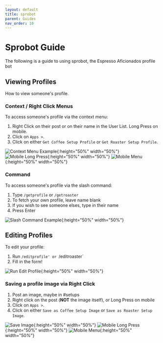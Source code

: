 ```yaml
---
layout: default
title: sprobot
parent: Guides
nav_order: 10
---
```


# Sprobot Guide

The following is a guide to using sprobot, the Espresso Aficionados profile bot

## Viewing Profiles

How to view someone's profile.

### Context / Right Click Menus

To access someone's profile via the context menu:
1. Right Click on their post or on their name in the User List. Long Press on mobile. 
2. Click on `Apps >`.
3. Click on either `Get Coffee Setup Profile` or `Get Roaster Setup Profile`.

![Context Menu Example](/images/sprobotguide/contextmenuget.png){:height="50%" width="50%"}
![Mobile Long Press](/images/sprobotguide/long_press.png){:height="50%" width="50%"}
![Mobile Menu](/images/sprobotguide/mobile_menu.png){:height="50%" width="50%"}


### Command

To access someone's profile via the slash command:
1. Type `/getprofile` or `/getroaster`
2. To fetch your own profile, leave name blank
3. If you wish to see someone elses, type in their name
4. Press Enter

![Slash Command Example](/images/sprobotguide/getprofilecli.png){:height="50%" width="50%"}


## Editing Profiles

To edit your profile:

1. Run `/editprofile' or `/editroaster`
2. Fill in the form!

![Run Edit Profile](/images/sprobotguide/runeditprofile.png){:height="50%" width="50%"}


### Saving a profile image via Right Click
1. Post an image, maybe in #setups
2. Right click on the post (**NOT** the image itself), or Long Press on mobile
3. Click on `Apps >`.
3. Click on either `Save as Coffee Setup Image` or `Save as Roaster Setup Image`. 

![Save Image](/images/sprobotguide/saveimage.png){:height="50%" width="50%"}
![Mobile Long Press](/images/sprobotguide/long_press.png){:height="50%" width="50%"}
![Mobile Menu](/images/sprobotguide/mobile_menu.png){:height="50%" width="50%"}
